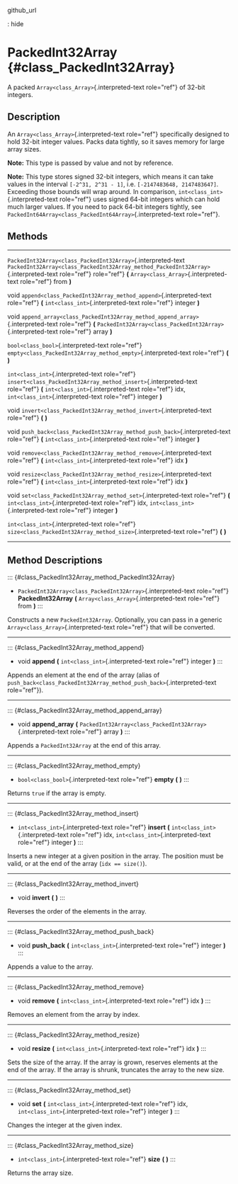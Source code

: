 github\_url

:   hide

PackedInt32Array {#class_PackedInt32Array}
================

A packed `Array<class_Array>`{.interpreted-text role="ref"} of 32-bit
integers.

Description
-----------

An `Array<class_Array>`{.interpreted-text role="ref"} specifically
designed to hold 32-bit integer values. Packs data tightly, so it saves
memory for large array sizes.

**Note:** This type is passed by value and not by reference.

**Note:** This type stores signed 32-bit integers, which means it can
take values in the interval `[-2^31, 2^31 - 1]`, i.e.
`[-2147483648, 2147483647]`. Exceeding those bounds will wrap around. In
comparison, `int<class_int>`{.interpreted-text role="ref"} uses signed
64-bit integers which can hold much larger values. If you need to pack
64-bit integers tightly, see
`PackedInt64Array<class_PackedInt64Array>`{.interpreted-text
role="ref"}.

Methods
-------

  -------------------------------------------------------------- --------------------------------------------------------------------------------------
  `PackedInt32Array<class_PackedInt32Array>`{.interpreted-text   `PackedInt32Array<class_PackedInt32Array_method_PackedInt32Array>`{.interpreted-text
  role="ref"}                                                    role="ref"} **(** `Array<class_Array>`{.interpreted-text role="ref"} from **)**

  void                                                           `append<class_PackedInt32Array_method_append>`{.interpreted-text role="ref"} **(**
                                                                 `int<class_int>`{.interpreted-text role="ref"} integer **)**

  void                                                           `append_array<class_PackedInt32Array_method_append_array>`{.interpreted-text
                                                                 role="ref"} **(** `PackedInt32Array<class_PackedInt32Array>`{.interpreted-text
                                                                 role="ref"} array **)**

  `bool<class_bool>`{.interpreted-text role="ref"}               `empty<class_PackedInt32Array_method_empty>`{.interpreted-text role="ref"} **(** **)**

  `int<class_int>`{.interpreted-text role="ref"}                 `insert<class_PackedInt32Array_method_insert>`{.interpreted-text role="ref"} **(**
                                                                 `int<class_int>`{.interpreted-text role="ref"} idx, `int<class_int>`{.interpreted-text
                                                                 role="ref"} integer **)**

  void                                                           `invert<class_PackedInt32Array_method_invert>`{.interpreted-text role="ref"} **(**
                                                                 **)**

  void                                                           `push_back<class_PackedInt32Array_method_push_back>`{.interpreted-text role="ref"}
                                                                 **(** `int<class_int>`{.interpreted-text role="ref"} integer **)**

  void                                                           `remove<class_PackedInt32Array_method_remove>`{.interpreted-text role="ref"} **(**
                                                                 `int<class_int>`{.interpreted-text role="ref"} idx **)**

  void                                                           `resize<class_PackedInt32Array_method_resize>`{.interpreted-text role="ref"} **(**
                                                                 `int<class_int>`{.interpreted-text role="ref"} idx **)**

  void                                                           `set<class_PackedInt32Array_method_set>`{.interpreted-text role="ref"} **(**
                                                                 `int<class_int>`{.interpreted-text role="ref"} idx, `int<class_int>`{.interpreted-text
                                                                 role="ref"} integer **)**

  `int<class_int>`{.interpreted-text role="ref"}                 `size<class_PackedInt32Array_method_size>`{.interpreted-text role="ref"} **(** **)**
  -------------------------------------------------------------- --------------------------------------------------------------------------------------

Method Descriptions
-------------------

::: {#class_PackedInt32Array_method_PackedInt32Array}
-   `PackedInt32Array<class_PackedInt32Array>`{.interpreted-text
    role="ref"} **PackedInt32Array** **(**
    `Array<class_Array>`{.interpreted-text role="ref"} from **)**
:::

Constructs a new `PackedInt32Array`. Optionally, you can pass in a
generic `Array<class_Array>`{.interpreted-text role="ref"} that will be
converted.

------------------------------------------------------------------------

::: {#class_PackedInt32Array_method_append}
-   void **append** **(** `int<class_int>`{.interpreted-text role="ref"}
    integer **)**
:::

Appends an element at the end of the array (alias of
`push_back<class_PackedInt32Array_method_push_back>`{.interpreted-text
role="ref"}).

------------------------------------------------------------------------

::: {#class_PackedInt32Array_method_append_array}
-   void **append\_array** **(**
    `PackedInt32Array<class_PackedInt32Array>`{.interpreted-text
    role="ref"} array **)**
:::

Appends a `PackedInt32Array` at the end of this array.

------------------------------------------------------------------------

::: {#class_PackedInt32Array_method_empty}
-   `bool<class_bool>`{.interpreted-text role="ref"} **empty** **(**
    **)**
:::

Returns `true` if the array is empty.

------------------------------------------------------------------------

::: {#class_PackedInt32Array_method_insert}
-   `int<class_int>`{.interpreted-text role="ref"} **insert** **(**
    `int<class_int>`{.interpreted-text role="ref"} idx,
    `int<class_int>`{.interpreted-text role="ref"} integer **)**
:::

Inserts a new integer at a given position in the array. The position
must be valid, or at the end of the array (`idx == size()`).

------------------------------------------------------------------------

::: {#class_PackedInt32Array_method_invert}
-   void **invert** **(** **)**
:::

Reverses the order of the elements in the array.

------------------------------------------------------------------------

::: {#class_PackedInt32Array_method_push_back}
-   void **push\_back** **(** `int<class_int>`{.interpreted-text
    role="ref"} integer **)**
:::

Appends a value to the array.

------------------------------------------------------------------------

::: {#class_PackedInt32Array_method_remove}
-   void **remove** **(** `int<class_int>`{.interpreted-text role="ref"}
    idx **)**
:::

Removes an element from the array by index.

------------------------------------------------------------------------

::: {#class_PackedInt32Array_method_resize}
-   void **resize** **(** `int<class_int>`{.interpreted-text role="ref"}
    idx **)**
:::

Sets the size of the array. If the array is grown, reserves elements at
the end of the array. If the array is shrunk, truncates the array to the
new size.

------------------------------------------------------------------------

::: {#class_PackedInt32Array_method_set}
-   void **set** **(** `int<class_int>`{.interpreted-text role="ref"}
    idx, `int<class_int>`{.interpreted-text role="ref"} integer **)**
:::

Changes the integer at the given index.

------------------------------------------------------------------------

::: {#class_PackedInt32Array_method_size}
-   `int<class_int>`{.interpreted-text role="ref"} **size** **(** **)**
:::

Returns the array size.
